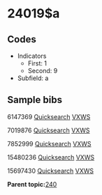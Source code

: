 # 24019$a

## Codes

-   Indicators
    -   First: 1
    -   Second: 9
-   Subfield: a

## Sample bibs

6147369 [Quicksearch](https://search.library.yale.edu/catalog/6147369) [VXWS](http://prodorbis.library.yale.edu:7014/vxws/GetHoldingsService?bibId=6147369)

7019876 [Quicksearch](https://search.library.yale.edu/catalog/7019876) [VXWS](http://prodorbis.library.yale.edu:7014/vxws/GetHoldingsService?bibId=7019876)

7852999 [Quicksearch](https://search.library.yale.edu/catalog/7852999) [VXWS](http://prodorbis.library.yale.edu:7014/vxws/GetHoldingsService?bibId=7852999)

15480236 [Quicksearch](https://search.library.yale.edu/catalog/15480236) [VXWS](http://prodorbis.library.yale.edu:7014/vxws/GetHoldingsService?bibId=15480236)

15697430 [Quicksearch](https://search.library.yale.edu/catalog/15697430) [VXWS](http://prodorbis.library.yale.edu:7014/vxws/GetHoldingsService?bibId=15697430)

**Parent topic:**[240](../../tags/240/240.md)

